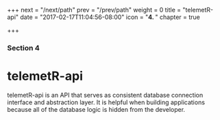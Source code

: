 +++
next = "/next/path"
prev = "/prev/path"
weight = 0
title = "telemetR-api"
date = "2017-02-17T11:04:56-08:00"
icon = "<b>4. </b>"
chapter = true

+++

### Section 4

# telemetR-api

telemetR-api is an API that serves as consistent database connection interface and abstraction layer. It is helpful when building applications because all of the database logic is hidden from the developer.
